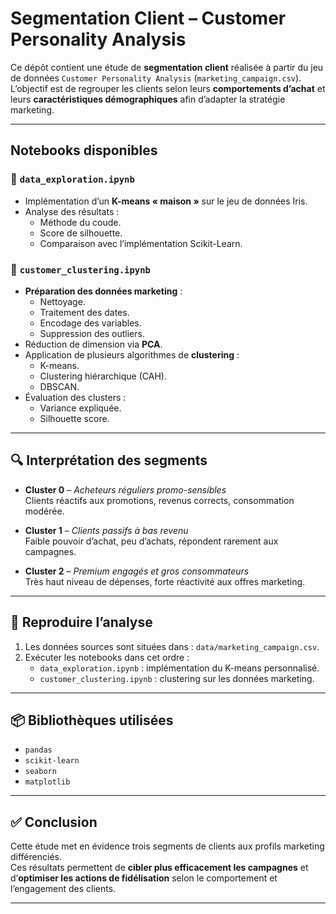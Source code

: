 # Segmentation Client – Customer Personality Analysis

Ce dépôt contient une étude de **segmentation client** réalisée à partir du jeu de données `Customer Personality Analysis` (`marketing_campaign.csv`).  
L’objectif est de regrouper les clients selon leurs **comportements d’achat** et leurs **caractéristiques démographiques** afin d’adapter la stratégie marketing.

---

## Notebooks disponibles

### 📘 `data_exploration.ipynb`

- Implémentation d’un **K-means « maison »** sur le jeu de données Iris.
- Analyse des résultats :
  - Méthode du coude.
  - Score de silhouette.
  - Comparaison avec l’implémentation Scikit-Learn.

### 📘 `customer_clustering.ipynb`

- **Préparation des données marketing** :
  - Nettoyage.
  - Traitement des dates.
  - Encodage des variables.
  - Suppression des outliers.
- Réduction de dimension via **PCA**.
- Application de plusieurs algorithmes de **clustering** :
  - K-means.
  - Clustering hiérarchique (CAH).
  - DBSCAN.
- Évaluation des clusters :
  - Variance expliquée.
  - Silhouette score.

---

## 🔍 Interprétation des segments

- **Cluster 0** – *Acheteurs réguliers promo-sensibles*  
  Clients réactifs aux promotions, revenus corrects, consommation modérée.

- **Cluster 1** – *Clients passifs à bas revenu*  
  Faible pouvoir d’achat, peu d’achats, répondent rarement aux campagnes.

- **Cluster 2** – *Premium engagés et gros consommateurs*  
  Très haut niveau de dépenses, forte réactivité aux offres marketing.

---

## 🔁 Reproduire l’analyse

1. Les données sources sont situées dans : `data/marketing_campaign.csv`.
2. Exécuter les notebooks dans cet ordre :
   - `data_exploration.ipynb` : implémentation du K-means personnalisé.
   - `customer_clustering.ipynb` : clustering sur les données marketing.

---

## 📦 Bibliothèques utilisées

- `pandas`
- `scikit-learn`
- `seaborn`
- `matplotlib`

---

## ✅ Conclusion

Cette étude met en évidence trois segments de clients aux profils marketing différenciés.  
Ces résultats permettent de **cibler plus efficacement les campagnes** et d’**optimiser les actions de fidélisation** selon le comportement et l’engagement des clients.

---

